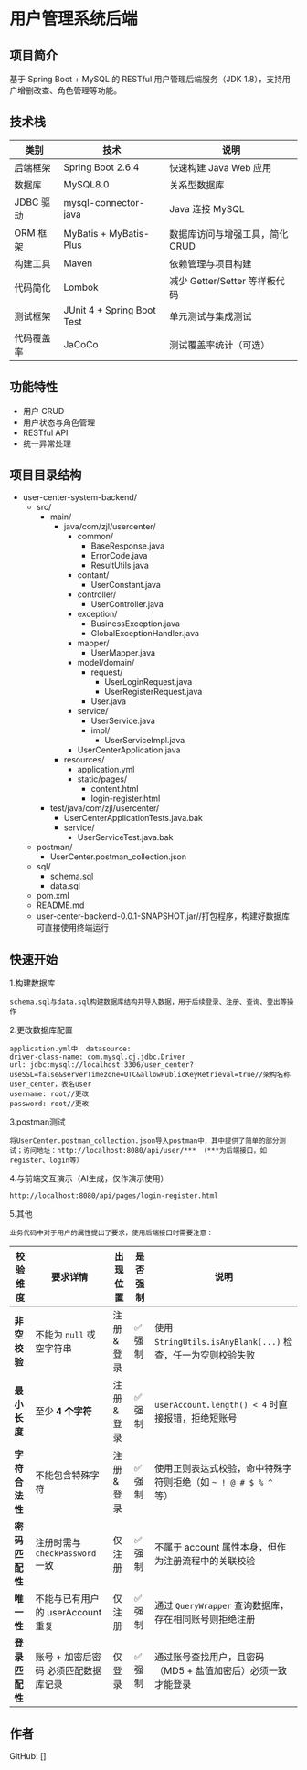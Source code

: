 # 用户管理系统后端

## 项目简介

基于 Spring Boot + MySQL 的 RESTful 用户管理后端服务（JDK 1.8），支持用户增删改查、角色管理等功能。

## 技术栈

| 类别         | 技术                         | 说明                                       |
|--------------|------------------------------|--------------------------------------------|
| 后端框架     | Spring Boot 2.6.4            | 快速构建 Java Web 应用                     |
| 数据库       | MySQL8.0                        | 关系型数据库                               |
| JDBC 驱动    | mysql-connector-java         | Java 连接 MySQL                            |
| ORM 框架     | MyBatis + MyBatis-Plus       | 数据库访问与增强工具，简化 CRUD            |
| 构建工具     | Maven                        | 依赖管理与项目构建                         |
| 代码简化     | Lombok                       | 减少 Getter/Setter 等样板代码              |
| 测试框架     | JUnit 4 + Spring Boot Test   | 单元测试与集成测试                         |
| 代码覆盖率   | JaCoCo                       | 测试覆盖率统计（可选）                     |

## 功能特性

- 用户 CRUD
- 用户状态与角色管理
- RESTful API
- 统一异常处理

## 项目目录结构

- user-center-system-backend/
  - src/
    - main/
      - java/com/zjl/usercenter/
        - common/
          - BaseResponse.java
          - ErrorCode.java
          - ResultUtils.java
        - contant/
          - UserConstant.java
        - controller/
          - UserController.java
        - exception/
          - BusinessException.java
          - GlobalExceptionHandler.java
        - mapper/
          - UserMapper.java
        - model/domain/
          - request/
            - UserLoginRequest.java
            - UserRegisterRequest.java
          - User.java
        - service/
          - UserService.java
          - impl/
            - UserServiceImpl.java
        - UserCenterApplication.java
      - resources/
        - application.yml
        - static/pages/
          - content.html
          - login-register.html
    - test/java/com/zjl/usercenter/
      - UserCenterApplicationTests.java.bak
      - service/
        - UserServiceTest.java.bak
  - postman/
    - UserCenter.postman_collection.json
  - sql/
    - schema.sql
    - data.sql
  - pom.xml
  - README.md
  - user-center-backend-0.0.1-SNAPSHOT.jar//打包程序，构建好数据库可直接使用终端运行

## 快速开始

1.构建数据库

    schema.sql与data.sql构建数据库结构并导入数据，用于后续登录、注册、查询、登出等操作

2.更改数据库配置

    application.yml中  datasource:
    driver-class-name: com.mysql.cj.jdbc.Driver
    url: jdbc:mysql://localhost:3306/user_center?useSSL=false&serverTimezone=UTC&allowPublicKeyRetrieval=true//架构名称user_center，表名user
    username: root//更改
    password: root//更改

3.postman测试

    将UserCenter.postman_collection.json导入postman中，其中提供了简单的部分测试；访问地址：http://localhost:8080/api/user/*** （***为后端接口，如register、login等）

4.与前端交互演示（AI生成，仅作演示使用）

    http://localhost:8080/api/pages/login-register.html

5.其他

    业务代码中对于用户的属性提出了要求，使用后端接口时需要注意：


| 校验维度     | 要求详情                        | 出现位置         | 是否强制 | 说明                                                         |
|--------------|---------------------------------|------------------|----------|--------------------------------------------------------------|
| ​**非空校验**​ | 不能为 `null` 或空字符串        | 注册 & 登录      | ✅ 强制  | 使用 `StringUtils.isAnyBlank(...)` 检查，任一为空则校验失败  |
| ​**最小长度**​ | 至少 ​**4 个字符**​               | 注册 & 登录      | ✅ 强制  | `userAccount.length() < 4` 时直接报错，拒绝短账号             |
| ​**字符合法性**​ | 不能包含特殊字符                | 注册 & 登录      | ✅ 强制  | 使用正则表达式校验，命中特殊字符则拒绝（如 `~ ! @ # $ % ^` 等） |
| ​**密码匹配性**​ | 注册时需与 `checkPassword` 一致 | 仅注册           | ✅ 强制  | 不属于 account 属性本身，但作为注册流程中的关联校验            |
| ​**唯一性**​   | 不能与已有用户的 userAccount 重复 | 仅注册           | ✅ 强制  | 通过 `QueryWrapper` 查询数据库，存在相同账号则拒绝注册         |
| ​**登录匹配性**​ | 账号 + 加密后密码 必须匹配数据库记录 | 仅登录           | ✅ 强制  | 通过账号查找用户，且密码（MD5 + 盐值加密后）必须一致才能登录   |

## 作者

GitHub: []